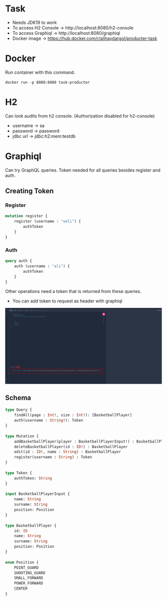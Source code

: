 # Task
* Needs JDK19 to work
* To access H2 Console -> http://localhost:8080/h2-console
* To access Graphiql -> http://localhost:8080/graphiql
* Docker image -> https://hub.docker.com/r/alihaydargol/producter-task

# Docker 

Run container with this command.

`docker run -p 8080:8080 task-producter`

# H2 

Can look audits from h2 console. (Authorization disabled for h2-console)

* username -> sa
* password -> password
* jdbc url -> jdbc:h2:mem:testdb

# Graphiql

Can try GraphQL queries. Token needed for all queries besides register and auth.

## Creating Token

### Register

```graphql
mutation register {
    register (username : "veli") {
        authToken
    }
}
```


### Auth

```graphql
query auth {
    auth (username : "ali") {
        authToken
    }
}
```

Other operations need a token that is returned from these queries.

* You can add token to request as header with graphiql

![alt](pics/img.png)

## Schema

```graphql
type Query {
    findAll(page : Int!, size : Int!): [BasketballPlayer]
    auth(username : String!): Token
}

type Mutation {
    addBasketballPlayer(player : BasketballPlayerInput!) : BasketballPlayer
    deleteBasketballPlayer(id : ID!) : BasketballPlayer
    edit(id : ID!, name : String) : BasketballPlayer
    register(username : String) : Token
}

type Token {
    authToken: String
}

input BasketballPlayerInput {
    name: String
    surname: String
    position: Position
}

type BasketballPlayer {
    id: ID
    name: String
    surname: String
    position: Position
}

enum Position {
    POINT_GUARD
    SHOOTING_GUARD
    SMALL_FORWARD
    POWER_FORWARD
    CENTER
}
```